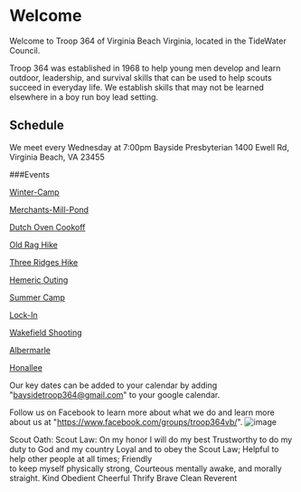 # Welcome
Welcome to Troop 364 of Virginia Beach Virginia, located in the TideWater Council.

Troop 364 was established in 1968 to help young men develop and learn outdoor, leadership, and survival skills that can be used to help scouts succeed in everyday life. We establish skills that may not be learned elsewhere in a boy run boy lead setting.
## Schedule
We meet every Wednesday at 7:00pm 
Bayside Presbyterian 
1400 Ewell Rd, Virginia Beach, VA 23455

###Events

[Winter-Camp](./campouts/winter-camp.md)

[Merchants-Mill-Pond](./campouts/merchants-mill-pond.md)

[Dutch Oven Cookoff](./campouts/dutch-oven-cookoff.md)

[Old Rag Hike](./campouts/old-rag.md)

[Three Ridges Hike](./campouts/three-ridges.md)

[Hemeric Outing](./campouts/hemeric-boating-trip.md)

[Summer Camp](./campouts/summer-camp-24.md)

[Lock-In](./campouts/lock-in.md)

[Wakefield Shooting](./campouts/wakefield-shooting-outing.md)

[Albermarle](./campouts/albermarle-merit-badge-weekend.md)

[Honallee](./campouts/honalee.md)

Our key dates can be added to your calendar by adding "baysidetroop364@gmail.com" to your google calendar.

Follow us on Facebook to learn more about what we do and learn more about us at "https://www.facebook.com/groups/troop364vb/".
![image](https://github.com/Troop-364/T364-web/assets/147009007/0c154f41-9252-456f-807d-e3625d26d45f)




Scout Oath:                                                          Scout Law:
On my honor I will do my best                                        Trustworthy
to do my duty to God and my country                                  Loyal
and to obey the Scout Law;                                           Helpful
to help other people at all times;                                   Friendly  
to keep myself physically strong,                                    Courteous 
mentally awake, and morally straight.                                Kind
                                                                     Obedient
                                                                     Cheerful
                                                                     Thrify
                                                                     Brave
                                                                     Clean
                                                                     Reverent
